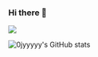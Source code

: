 ### Hi there 👋
<img src="https://img.shields.io/badge/Java-3178C6?style=flat&logo=Java&logoColor=white"/>

![0jyyyyy's GitHub stats](https://github-readme-stats-sigma-five.vercel.app/api?username=0jyyyyy&show_icons=true&theme=radical) 
